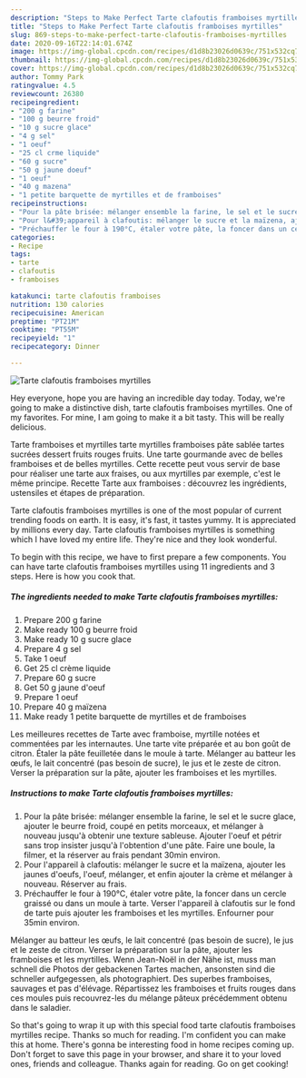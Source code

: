 ```yaml
---
description: "Steps to Make Perfect Tarte clafoutis framboises myrtilles"
title: "Steps to Make Perfect Tarte clafoutis framboises myrtilles"
slug: 869-steps-to-make-perfect-tarte-clafoutis-framboises-myrtilles
date: 2020-09-16T22:14:01.674Z
image: https://img-global.cpcdn.com/recipes/d1d8b23026d0639c/751x532cq70/tarte-clafoutis-framboises-myrtilles-photo-principale-de-la-recette.jpg
thumbnail: https://img-global.cpcdn.com/recipes/d1d8b23026d0639c/751x532cq70/tarte-clafoutis-framboises-myrtilles-photo-principale-de-la-recette.jpg
cover: https://img-global.cpcdn.com/recipes/d1d8b23026d0639c/751x532cq70/tarte-clafoutis-framboises-myrtilles-photo-principale-de-la-recette.jpg
author: Tommy Park
ratingvalue: 4.5
reviewcount: 26380
recipeingredient:
- "200 g farine"
- "100 g beurre froid"
- "10 g sucre glace"
- "4 g sel"
- "1 oeuf"
- "25 cl crme liquide"
- "60 g sucre"
- "50 g jaune doeuf"
- "1 oeuf"
- "40 g mazena"
- "1 petite barquette de myrtilles et de framboises"
recipeinstructions:
- "Pour la pâte brisée: mélanger ensemble la farine, le sel et le sucre glace, ajouter le beurre froid, coupé en petits morceaux, et mélanger à nouveau jusqu&#39;à obtenir une texture sableuse. Ajouter l&#39;oeuf et pétrir sans trop insister jusqu&#39;à l&#39;obtention d&#39;une pâte. Faire une boule, la filmer, et la réserver au frais pendant 30min environ."
- "Pour l&#39;appareil à clafoutis: mélanger le sucre et la maïzena, ajouter les jaunes d&#39;oeufs, l&#39;oeuf, mélanger, et enfin ajouter la crème et mélanger à nouveau. Réserver au frais."
- "Préchauffer le four à 190°C, étaler votre pâte, la foncer dans un cercle graissé ou dans un moule à tarte. Verser l&#39;appareil à clafoutis sur le fond de tarte puis ajouter les framboises et les myrtilles. Enfourner pour 35min environ."
categories:
- Recipe
tags:
- tarte
- clafoutis
- framboises

katakunci: tarte clafoutis framboises 
nutrition: 130 calories
recipecuisine: American
preptime: "PT21M"
cooktime: "PT55M"
recipeyield: "1"
recipecategory: Dinner

---
```



![Tarte clafoutis framboises myrtilles](https://img-global.cpcdn.com/recipes/d1d8b23026d0639c/751x532cq70/tarte-clafoutis-framboises-myrtilles-photo-principale-de-la-recette.jpg)

Hey everyone, hope you are having an incredible day today. Today, we're going to make a distinctive dish, tarte clafoutis framboises myrtilles. One of my favorites. For mine, I am going to make it a bit tasty. This will be really delicious.

Tarte framboises et myrtilles tarte myrtilles framboises pâte sablée tartes sucrées dessert fruits rouges fruits. Une tarte gourmande avec de belles framboises et de belles myrtilles. Cette recette peut vous servir de base pour réaliser une tarte aux fraises, ou aux myrtilles par exemple, c&#39;est le même principe. Recette Tarte aux framboises : découvrez les ingrédients, ustensiles et étapes de préparation.

Tarte clafoutis framboises myrtilles is one of the most popular of current trending foods on earth. It is easy, it's fast, it tastes yummy. It is appreciated by millions every day. Tarte clafoutis framboises myrtilles is something which I have loved my entire life. They're nice and they look wonderful.


To begin with this recipe, we have to first prepare a few components. You can have tarte clafoutis framboises myrtilles using 11 ingredients and 3 steps. Here is how you cook that.

<!--inarticleads1-->

##### The ingredients needed to make Tarte clafoutis framboises myrtilles:

1. Prepare 200 g farine
1. Make ready 100 g beurre froid
1. Make ready 10 g sucre glace
1. Prepare 4 g sel
1. Take 1 oeuf
1. Get 25 cl crème liquide
1. Prepare 60 g sucre
1. Get 50 g jaune d&#39;oeuf
1. Prepare 1 oeuf
1. Prepare 40 g maïzena
1. Make ready 1 petite barquette de myrtilles et de framboises


Les meilleures recettes de Tarte avec framboise, myrtille notées et commentées par les internautes. Une tarte vite préparée et au bon goût de citron. Étaler la pâte feuilletée dans le moule à tarte. Mélanger au batteur les œufs, le lait concentré (pas besoin de sucre), le jus et le zeste de citron. Verser la préparation sur la pâte, ajouter les framboises et les myrtilles. 

<!--inarticleads2-->

##### Instructions to make Tarte clafoutis framboises myrtilles:

1. Pour la pâte brisée: mélanger ensemble la farine, le sel et le sucre glace, ajouter le beurre froid, coupé en petits morceaux, et mélanger à nouveau jusqu&#39;à obtenir une texture sableuse. Ajouter l&#39;oeuf et pétrir sans trop insister jusqu&#39;à l&#39;obtention d&#39;une pâte. Faire une boule, la filmer, et la réserver au frais pendant 30min environ.
1. Pour l&#39;appareil à clafoutis: mélanger le sucre et la maïzena, ajouter les jaunes d&#39;oeufs, l&#39;oeuf, mélanger, et enfin ajouter la crème et mélanger à nouveau. Réserver au frais.
1. Préchauffer le four à 190°C, étaler votre pâte, la foncer dans un cercle graissé ou dans un moule à tarte. Verser l&#39;appareil à clafoutis sur le fond de tarte puis ajouter les framboises et les myrtilles. Enfourner pour 35min environ.


Mélanger au batteur les œufs, le lait concentré (pas besoin de sucre), le jus et le zeste de citron. Verser la préparation sur la pâte, ajouter les framboises et les myrtilles. Wenn Jean-Noël in der Nähe ist, muss man schnell die Photos der gebackenen Tartes machen, ansonsten sind die schneller aufgegessen, als photographiert. Des superbes framboises, sauvages et pas d&#39;élévage. Répartissez les framboises et fruits rouges dans ces moules puis recouvrez-les du mélange pâteux précédemment obtenu dans le saladier. 

So that's going to wrap it up with this special food tarte clafoutis framboises myrtilles recipe. Thanks so much for reading. I'm confident you can make this at home. There's gonna be interesting food in home recipes coming up. Don't forget to save this page in your browser, and share it to your loved ones, friends and colleague. Thanks again for reading. Go on get cooking!
